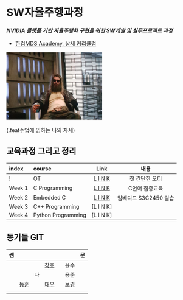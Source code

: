 # SW자율주행과정

***NVIDIA 플랫폼 기반 자율주행차 구현을 위한 SW개발 및 실무프로젝트 과정***

* [한컴MDS Academy, 상세 커리큘럼](http://www.mdsacademy.co.kr/customer/board_view.php?board_idx=1585&schField=&schWord=nvidia&search_div=notice&size=10&page=1)


<img src="./t.jpg" width="50%" height="50%">

(.feat수업에 임하는 나의 자세)

## 교육과정 그리고 정리

|index|course|Link|내용|
|:---|:---|:---:|:---:|
|!|OT|[L I N K](./courses/OT/OT.md)|첫 간단한 오티
|Week 1|C Programming|[L I N K](./courses/w01.md)|C언어 집중교육
|Week 2|Embedded C|[L I N K](./courses/w02.md)|임베디드 S3C2450 실습
|Week 3|C++ Programming|[L I N K]|
|Week 4|Python Programming|[L I N K]|



## 동기들 GIT


|쌤  |  |  |  ||  |문|
|:---:|:---:|:---:|:---:|:---:|:---:|:---:
|  |  |  |[창호](https://github.com/changhonam)||윤수||
|  |  |나|  ||용준|  |
|  |[동훈](https://github.com/Baccas-Kim?tab=repositories)|  |[태우](https://github.com/taewookimmr)||[보경](https://github.com/boku-kim)||
|  |  |  |  ||  |  |
|  |  |  |  ||  |  |



<!-- ![af](http://www.mdsacademy.co.kr/admin/_upload/editor/201905170546527359.jpg) -->